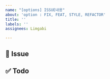 ```yaml
---
name: "[options] ISSUE내용"
about: 'option : FIX, FEAT, STYLE, REFACTOR'
title: ''
labels: ''
assignees: Limgabi

---
```


## 📌 Issue

## ✅ Todo
